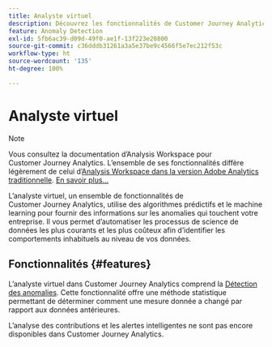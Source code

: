 ```yaml
---
title: Analyste virtuel
description: Découvrez les fonctionnalités de Customer Journey Analytics qui font partie de lʼanalyste virtuel.
feature: Anomaly Detection
exl-id: 5fb6ac39-d09d-49f0-ae1f-13f223e20800
source-git-commit: c36dddb31261a3a5e37be9c4566f5e7ec212f53c
workflow-type: ht
source-wordcount: '135'
ht-degree: 100%

---
```


# Analyste virtuel

>[!NOTE]
>
>Vous consultez la documentation d’Analysis Workspace pour Customer Journey Analytics. L’ensemble de ses fonctionnalités diffère légèrement de celui d’[Analysis Workspace dans la version Adobe Analytics traditionnelle](https://experienceleague.adobe.com/docs/analytics/analyze/analysis-workspace/home.html?lang=fr). [En savoir plus...](/help/getting-started/cja-aa.md)

L’analyste virtuel, un ensemble de fonctionnalités de Customer Journey Analytics, utilise des algorithmes prédictifs et le machine learning pour fournir des informations sur les anomalies qui touchent votre entreprise. Il vous permet d’automatiser les processus de science de données les plus courants et les plus coûteux afin d’identifier les comportements inhabituels au niveau de vos données.

## Fonctionnalités  {#features}

L’analyste virtuel dans Customer Journey Analytics comprend la [Détection des anomalies](c-anomaly-detection/anomaly-detection.md). Cette fonctionnalité offre une méthode statistique permettant de déterminer comment une mesure donnée a changé par rapport aux données antérieures.

L’analyse des contributions et les alertes intelligentes ne sont pas encore disponibles dans Customer Journey Analytics.
